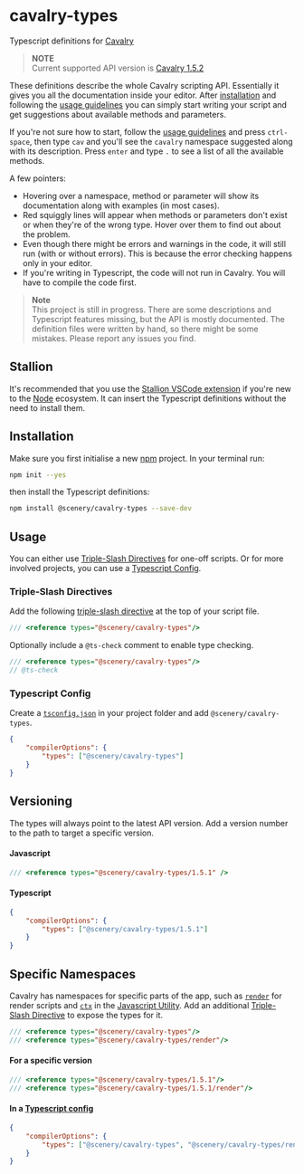# cavalry-types

Typescript definitions for [Cavalry](https://docs.cavalry.scenegroup.co/tech-info/scripting/getting-started/)

> **NOTE**  
> Current supported API version is [Cavalry 1.5.2](https://docs.cavalry.scenegroup.co/tech-info/release-notes/1-5-2-release-notes)

These definitions describe the whole Cavalry scripting API. Essentially it gives you all the documentation inside your editor. After [installation](#installation) and following the [usage guidelines](#usage) you can simply start writing your script and get suggestions about available methods and parameters.

If you're not sure how to start, follow the [usage guidelines](#usage) and press `ctrl-space`, then type `cav` and you'll see the `cavalry` namespace suggested along with its description. Press `enter` and type `.` to see a list of all the available methods.

A few pointers:

-   Hovering over a namespace, method or parameter will show its documentation along with examples (in most cases).
-   Red squiggly lines will appear when methods or parameters don't exist or when they're of the wrong type. Hover over them to find out about the problem.
-   Even though there might be errors and warnings in the code, it will still run (with or without errors). This is because the error checking happens only in your editor.
-   If you're writing in Typescript, the code will not run in Cavalry. You will have to compile the code first.

> **Note**  
> This project is still in progress. There are some descriptions and Typescript features missing, but the API is mostly documented. The definition files were written by hand, so there might be some mistakes. Please report any issues you find.

## Stallion

It's recommended that you use the [Stallion VSCode extension](https://github.com/scenery-io/stallion) if you're new to the [Node](https://nodejs.org/) ecosystem. It can insert the Typescript definitions without the need to install them.

## Installation

Make sure you first initialise a new [npm](https://www.npmjs.com/) project. In your terminal run:

```bash
npm init --yes
```

then install the Typescript definitions:

```bash
npm install @scenery/cavalry-types --save-dev
```

## Usage

You can either use [Triple-Slash Directives](#triple-slash-directives) for one-off scripts. Or for more involved projects, you can use a [Typescript Config](#typescript-config).

### Triple-Slash Directives

Add the following [triple-slash directive](https://www.typescriptlang.org/docs/handbook/triple-slash-directives.html) at the top of your script file.

```js
/// <reference types="@scenery/cavalry-types"/>
```

Optionally include a `@ts-check` comment to enable type checking.

```js
/// <reference types="@scenery/cavalry-types"/>
// @ts-check
```

### Typescript Config

Create a [`tsconfig.json`](https://www.typescriptlang.org/docs/handbook/tsconfig-json.html#handbook-content) in your project folder and add `@scenery/cavalry-types`.

```json
{
	"compilerOptions": {
		"types": ["@scenery/cavalry-types"]
	}
}
```

## Versioning

The types will always point to the latest API version. Add a version number to the path to target a specific version.

#### Javascript

```ts
/// <reference types="@scenery/cavalry-types/1.5.1" />
```

#### Typescript

```json
{
	"compilerOptions": {
		"types": ["@scenery/cavalry-types/1.5.1"]
	}
}
```

## Specific Namespaces

Cavalry has namespaces for specific parts of the app, such as [`render`](https://docs.cavalry.scenegroup.co/tech-info/scripting/render-scripts) for render scripts and [`ctx`](https://docs.cavalry.scenegroup.co/tech-info/scripting/context-module) in the [Javascript Utility](https://docs.cavalry.scenegroup.co/nodes/utilities/javascript). Add an additional [Triple-Slash Directive](#triple-slash-directives) to expose the types for it.

```js
/// <reference types="@scenery/cavalry-types"/>
/// <reference types="@scenery/cavalry-types/render"/>
```

#### For a specific version

```js
/// <reference types="@scenery/cavalry-types/1.5.1"/>
/// <reference types="@scenery/cavalry-types/1.5.1/render"/>
```

#### In a [Typescript config](#typescript-config)

```json
{
	"compilerOptions": {
		"types": ["@scenery/cavalry-types", "@scenery/cavalry-types/render"]
	}
}
```
